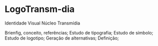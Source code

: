 # LogoTransm-dia
Identidade Visual Núcleo Transmídia

Brienfig, conceito, referências;
Estudo de tipografia;
Estudo de símbolo;
Estudo de logotipo;
Geração de alternativas;
Definição;

